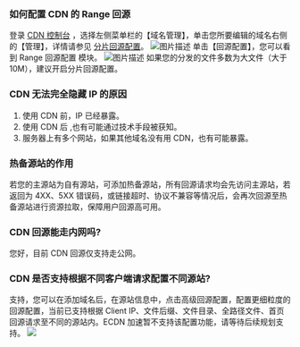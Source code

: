 

### 如何配置 CDN 的 Range 回源
登录  [CDN 控制台](https://console.cloud.tencent.com/cdn) ，选择左侧菜单栏的【域名管理】，单击您所要编辑的域名右侧的【管理】，详情请参见 [分片回源配置](https://cloud.tencent.com/document/product/228/7184)。 
![图片描述](https://main.qcloudimg.com/raw/d3e75f57d7731cedbbc55690fccf8e42.png)
单击【回源配置】，您可以看到 Range 回源配置 模块。
![图片描述](https://main.qcloudimg.com/raw/8a7e81c54c7cb0f950441759c0e62f48.png)
如果您的分发的文件多数为大文件（大于10M），建议开启分片回源配置。


### CDN 无法完全隐藏 IP 的原因
1. 使用 CDN 前，IP 已经暴露。
2. 使用 CDN 后 ,也有可能通过技术手段被获知。
3. 服务器上有多个网站，如果其他域名没有用 CDN，也有可能暴露。


### 热备源站的作用
若您的主源站为自有源站，可添加热备源站，所有回源请求均会先访问主源站，若返回为 4XX、5XX 错误码，或链接超时、协议不兼容等情况后，会再次回源至热备源站进行资源拉取，保障用户回源高可用。


### CDN 回源能走内网吗?
您好，目前 CDN 回源仅支持走公网。


### CDN 是否支持根据不同客户端请求配置不同源站?
支持，您可以在添加域名后，在源站信息中，点击高级回源配置，配置更细粒度的回源配置，当前已支持根据 Client IP、文件后缀、文件目录、全路径文件、首页回源请求至不同的源站内。ECDN 加速暂不支持该配置功能，请等待后续规划支持。
![](https://qcloudimg.tencent-cloud.cn/raw/15b3609dbe0f887d4806a48202b84dd6.png)
